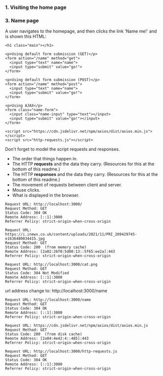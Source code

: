 ### 1. Visiting the home page

### 3. Name page

A user navigates to the homepage, and then clicks the link 'Name me!' and is shown this HTML:

```
<h1 class="main"></h1>

<p>Using default form submission (GET)</p>
<form action="/name" method="get">
  <input type="text" name="name">
  <input type="submit" value="go!">
</form>

<p>Using default form submission (POST)</p>
<form action="/name" method="post">
  <input type="text" name="name">
  <input type="submit" value="go!">
</form>

<p>Using AJAX</p>
<form class="name-form">
  <input class="name-input" type="text"></input>
  <input type="submit" value="go!"></input>
</form>

<script src="https://cdn.jsdelivr.net/npm/axios/dist/axios.min.js"></script>
<script src="http-requests.js"></script>
```

Don't forget to model the script requests and responses.

- The order that things happen in.
- The HTTP **requests** and the data they carry. (Resources for this at the bottom of this readme.)
- The HTTP **responses** and the data they carry. (Resources for this at the bottom of this readme.)
- The movement of requests between client and server.
- Mouse clicks.
- What is displayed in the browser.

```
Request URL: http://localhost:3000/
Request Method: GET
Status Code: 304 OK
Remote Address: [::1]:3000
Referrer Policy: strict-origin-when-cross-origin
```

```
Request URL: https://i.inews.co.uk/content/uploads/2021/11/PRI_209429745-e1636480034415.jpg
Request Method: GET
Status Code: 200  (from memory cache)
Remote Address: [2a02:26f0:5d00:13::5f65:ee2a]:443
Referrer Policy: strict-origin-when-cross-origin
```

```
Request URL: http://localhost:3000/cat.png
Request Method: GET
Status Code: 304 Not Modified
Remote Address: [::1]:3000
Referrer Policy: strict-origin-when-cross-origin
```

url address change to:
http://localhost:3000/name

```
Request URL: http://localhost:3000/name
Request Method: GET
Status Code: 304 OK
Remote Address: [::1]:3000
Referrer Policy: strict-origin-when-cross-origin
```

```
Request URL: https://cdn.jsdelivr.net/npm/axios/dist/axios.min.js
Request Method: GET
Status Code: 200  (from disk cache)
Remote Address: [2a04:4e42:4::485]:443
Referrer Policy: strict-origin-when-cross-origin
```

```
Request URL: http://localhost:3000/http-requests.js
Request Method: GET
Status Code: 304 OK
Remote Address: [::1]:3000
Referrer Policy: strict-origin-when-cross-origin
```
